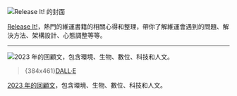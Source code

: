 ![Release It! 的封面](https://i.imgur.com/UaBamwJ.jpg)

[Release It!](feedback/release-it.md)，熱門的維運書籍的相關心得和整理，帶你了解維運會遇到的問題、解決方法、架構設計、心態調整等等。

---

![2023 年的回顧文，包含環境、生物、數位、科技和人文。](https://i.imgur.com/egfKk42.png)

> {384x461}[DALL·E](https://openai.com/dall-e-2)

[2023 年的回顧文](review/2023.md)，包含環境、生物、數位、科技和人文。
